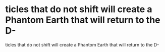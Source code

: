 # ticles that do not shift will create a Phantom Earth that will return to the D-

ticles that do not shift will create a Phantom Earth that will return to the D-